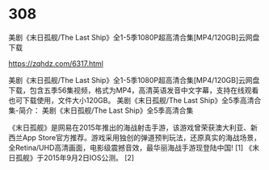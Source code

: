 # 308
美剧《末日孤舰/The Last Ship》全1-5季1080P超高清合集[MP4/120GB]云网盘下载

https://zqhdz.com/6317.html

美剧《末日孤舰/The Last Ship》全1-5季1080P超高清合集[MP4/120GB]云网盘下载，包含五季56集视频，格式为MP4，高清英语发音中文字幕，支持在线观看也可下载使用，文件大小120GB。
美剧《末日孤舰/The Last Ship》全5季高清合集-简介：
美剧《末日孤舰/The Last Ship》全5季高清合集

《末日孤舰》是网易在2015年推出的海战射击手游，该游戏曾荣获澳大利亚、新西兰App Store官方推荐。游戏采用独创的弹道预判玩法，还原真实的海战场景，全Retina/UHD高清画面，电影级震撼音效，最华丽海战手游现登陆中国! [1]
《末日孤舰》于2015年9月2日IOS公测。 [2]
